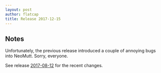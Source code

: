 ```yaml
---
layout: post
author: flatcap
title: Release 2017-12-15
---
```


## Notes

Unfortunately, the previous release introduced a couple of annoying bugs into NeoMutt.
Sorry, everyone.

See release [2017-08-12](https://www.neomutt.org/2017/12/08/release) for the recent changes.
